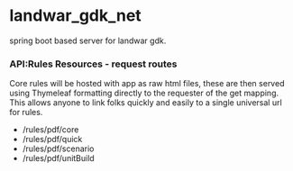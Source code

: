 # landwar_gdk_net
 spring boot based server for landwar gdk.

 
### API:Rules Resources - request routes
Core rules will be hosted with app as raw html files, these are then served using Thymeleaf formatting directly to the requester
of the get mapping. This allows anyone to link folks quickly and easily to a single universal url for rules.

+ /rules/pdf/core
+ /rules/pdf/quick
+ /rules/pdf/scenario
+ /rules/pdf/unitBuild